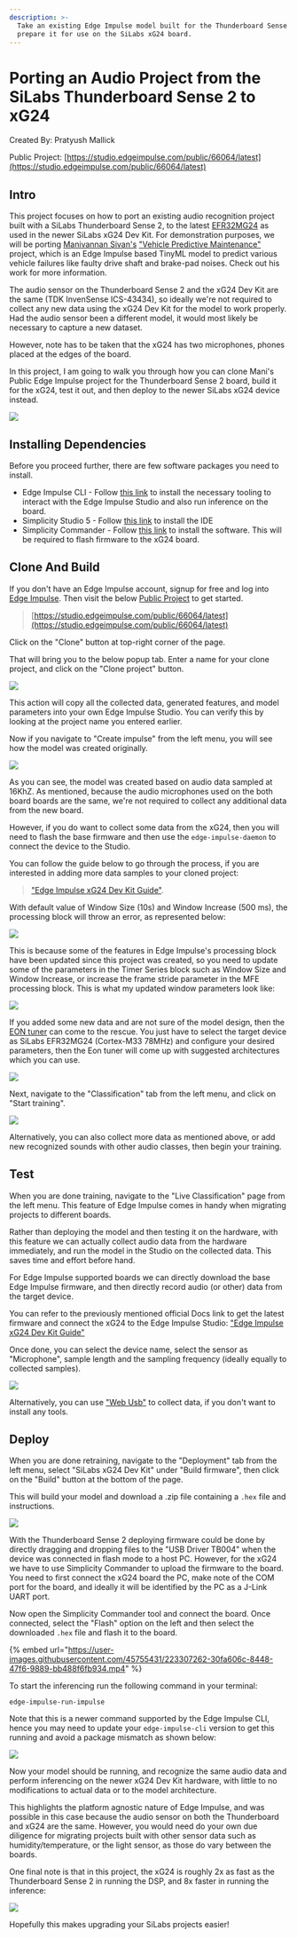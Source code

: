 ```yaml
---
description: >-
  Take an existing Edge Impulse model built for the Thunderboard Sense 2, and
  prepare it for use on the SiLabs xG24 board.
---
```


# Porting an Audio Project from the SiLabs Thunderboard Sense 2 to xG24

Created By: Pratyush Mallick

Public Project: [https://studio.edgeimpulse.com/public/66064/latest](https://studio.edgeimpulse.com/public/66064/latest)

## Intro

This project focuses on how to port an existing audio recognition project built with a SiLabs Thunderboard Sense 2, to the latest [EFR32MG24](https://www.silabs.com/wireless/zigbee/efr32mg24-series-2-socs) as used in the newer SiLabs xG24 Dev Kit. For demonstration purposes, we will be porting [Manivannan Sivan's](https://www.hackster.io/manivannan) ["Vehicle Predictive Maintenance"](https://www.hackster.io/manivannan/vehicle-predictive-maintenance-cf2ee3) project, which is an Edge Impulse based TinyML model to predict various vehicle failures like faulty drive shaft and brake-pad noises. Check out his work for more information.

The audio sensor on the Thunderboard Sense 2 and the xG24 Dev Kit are the same (TDK InvenSense ICS-43434), so ideally we're not required to collect any new data using the xG24 Dev Kit for the model to work properly. Had the audio sensor been a different model, it would most likely be necessary to capture a new dataset.

However, note has to be taken that the xG24 has two microphones, phones placed at the edges of the board.

In this project, I am going to walk you through how you can clone Mani's Public Edge Impulse project for the Thunderboard Sense 2 board, build it for the xG24, test it out, and then deploy to the newer SiLabs xG24 device instead.

![](../.gitbook/assets/audio-recognition-on-silabs-xg24/silabs\_migrate.jpg)

## Installing Dependencies

Before you proceed further, there are few software packages you need to install.

* Edge Impulse CLI - Follow [this link](https://docs.edgeimpulse.com/docs/edge-impulse-cli/cli-installation) to install the necessary tooling to interact with the Edge Impulse Studio and also run inference on the board.
* Simplicity Studio 5 - Follow [this link](https://www.silabs.com/developers/simplicity-studio) to install the IDE
* Simplicity Commander - Follow [this link](https://community.silabs.com/s/article/simplicity-commander?language=en\_US) to install the software. This will be required to flash firmware to the xG24 board.

## Clone And Build

If you don't have an Edge Impulse account, signup for free and log into [Edge Impulse](https://studio.edgeimpulse.com/). Then visit the below [Public Project](https://docs.edgeimpulse.com/docs/edge-impulse-studio/dashboard#1.-showcasing-your-public-projects-with-markdown-readmes) to get started.

> [https://studio.edgeimpulse.com/public/66064/latest](https://studio.edgeimpulse.com/public/66064/latest)

Click on the "Clone" button at top-right corner of the page.

That will bring you to the below popup tab. Enter a name for your clone project, and click on the "Clone project" button.

![](../.gitbook/assets/audio-recognition-on-silabs-xg24/clonning\_project.jpg)

This action will copy all the collected data, generated features, and model parameters into your own Edge Impulse Studio. You can verify this by looking at the project name you entered earlier.

Now if you navigate to "Create impulse" from the left menu, you will see how the model was created originally.

![](../.gitbook/assets/audio-recognition-on-silabs-xg24/edge\_impulse\_design.jpg)

As you can see, the model was created based on audio data sampled at 16KhZ. As mentioned, because the audio microphones used on the both board boards are the same, we're not required to collect any additional data from the new board.

However, if you do want to collect some data from the xG24, then you will need to flash the base firmware and then use the `edge-impulse-daemon` to connect the device to the Studio.

You can follow the guide below to go through the process, if you are interested in adding more data samples to your cloned project:

> ["Edge Impulse xG24 Dev Kit Guide"](https://docs.edgeimpulse.com/docs/development-platforms/officially-supported-mcu-targets/silabs-xg24-devkit).

With default value of Window Size (10s) and Window Increase (500 ms), the processing block will throw an error, as represented below:

![](../.gitbook/assets/audio-recognition-on-silabs-xg24/frame\_stride\_error.jpg)

This is because some of the features in Edge Impulse's processing block have been updated since this project was created, so you need to update some of the parameters in the Timer Series block such as Window Size and Window Increase, or increase the frame stride parameter in the MFE processing block. This is what my updated window parameters look like:

![](../.gitbook/assets/audio-recognition-on-silabs-xg24/window\_increase\_updated.jpg)

If you added some new data and are not sure of the model design, then the [EON tuner](https://docs.edgeimpulse.com/docs/edge-impulse-studio/eon-tuner) can come to the rescue. You just have to select the target device as SiLabs EFR32MG24 (Cortex-M33 78MHz) and configure your desired parameters, then the Eon tuner will come up with suggested architectures which you can use.

![](../.gitbook/assets/audio-recognition-on-silabs-xg24/EON\_tuner.jpg)

Next, navigate to the "Classification" tab from the left menu, and click on "Start training".

![](../.gitbook/assets/audio-recognition-on-silabs-xg24/Training.jpg)

Alternatively, you can also collect more data as mentioned above, or add new recognized sounds with other audio classes, then begin your training.

## Test

When you are done training, navigate to the "Live Classification" page from the left menu. This feature of Edge Impulse comes in handy when migrating projects to different boards.

Rather than deploying the model and then testing it on the hardware, with this feature we can actually collect audio data from the hardware immediately, and run the model in the Studio on the collected data. This saves time and effort before hand.

For Edge Impulse supported boards we can directly download the base Edge Impulse firmware, and then directly record audio (or other) data from the target device.

You can refer to the previously mentioned official Docs link to get the latest firmware and connect the xG24 to the Edge Impulse Studio: ["Edge Impulse xG24 Dev Kit Guide"](https://docs.edgeimpulse.com/docs/development-platforms/officially-supported-mcu-targets/silabs-xg24-devkit)

Once done, you can select the device name, select the sensor as "Microphone", sample length and the sampling frequency (ideally equally to collected samples).

![](../.gitbook/assets/audio-recognition-on-silabs-xg24/Live\_Classification.jpg)

Alternatively, you can use ["Web Usb"](https://www.edgeimpulse.com/blog/collect-sensor-data-straight-from-your-web-browser) to collect data, if you don't want to install any tools.

## Deploy

When you are done retraining, navigate to the "Deployment" tab from the left menu, select "SiLabs xG24 Dev Kit" under "Build firmware", then click on the "Build" button at the bottom of the page.

This will build your model and download a .zip file containing a `.hex` file and instructions.

![](../.gitbook/assets/audio-recognition-on-silabs-xg24/deploy.jpg)

With the Thunderboard Sense 2 deploying firmware could be done by directly dragging and dropping files to the "USB Driver TB004" when the device was connected in flash mode to a host PC. However, for the xG24 we have to use Simplicity Commander to upload the firmware to the board. You need to first connect the xG24 board the PC, make note of the COM port for the board, and ideally it will be identified by the PC as a J-Link UART port.

Now open the Simplicity Commander tool and connect the board. Once connected, select the "Flash" option on the left and then select the downloaded `.hex` file and flash it to the board.

{% embed url="https://user-images.githubusercontent.com/45755431/223307262-30fa606c-8448-47f6-9889-bb488f6fb934.mp4" %}

To start the inferencing run the following command in your terminal:

```
edge-impulse-run-impulse
```

Note that this is a newer command supported by the Edge Impulse CLI, hence you may need to update your `edge-impulse-cli` version to get this running and avoid a package mismatch as shown below:

![](../.gitbook/assets/audio-recognition-on-silabs-xg24/update\_npm\_to\_connect\_to\_edge\_impulse.jpg)

Now your model should be running, and recognize the same audio data and perform inferencing on the newer xG24 Dev Kit hardware, with little to no modifications to actual data or to the model architecture.

This highlights the platform agnostic nature of Edge Impulse, and was possible in this case because the audio sensor on both the Thunderboard and xG24 are the same. However, you would need do your own due diligence for migrating projects built with other sensor data such as humidity/temperature, or the light sensor, as those do vary between the boards.

One final note is that in this project, the xG24 is roughly 2x as fast as the Thunderboard Sense 2 in running the DSP, and 8x faster in running the inference:

![](../.gitbook/assets/audio-recognition-on-silabs-xg24/comparison.jpg)

Hopefully this makes upgrading your SiLabs projects easier!
